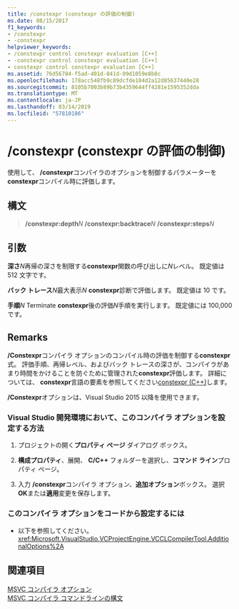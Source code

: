 ```yaml
---
title: /constexpr (constexpr の評価の制御)
ms.date: 08/15/2017
f1_keywords:
- /constexpr
- -constexpr
helpviewer_keywords:
- /constexpr control constexpr evaluation [C++]
- -constexpr control constexpr evaluation [C++]
- constexpr control constexpr evaluation [C++]
ms.assetid: 76d56784-f5ad-401d-841d-09d1059e8b8c
ms.openlocfilehash: 178acc548fb9c89dcfde104d2a12d85637440e28
ms.sourcegitcommit: 8105b7003b89b73b4359644ff4281e1595352dda
ms.translationtype: MT
ms.contentlocale: ja-JP
ms.lasthandoff: 03/14/2019
ms.locfileid: "57810186"
---
```

# <a name="constexpr-control-constexpr-evaluation"></a>/constexpr (constexpr の評価の制御)

使用して、 **/constexpr**コンパイラのオプションを制御するパラメーターを**constexpr**コンパイル時に評価します。

## <a name="syntax"></a>構文

> **/constexpr:depth**<em>N</em>
>  **/constexpr:backtrace**<em>N</em>
>  **/constexpr:steps**<em>N</em>

## <a name="arguments"></a>引数

**深さ**<em>N</em>再帰の深さを制限する**constexpr**関数の呼び出しに*N*レベル。 既定値は 512 文字です。

**バック トレース**<em>N</em>最大表示*N* **constexpr**診断で評価します。 既定値は 10 です。

**手順**<em>N</em> Terminate **constexpr**後の評価*N*手順を実行します。 既定値には 100,000 です。

## <a name="remarks"></a>Remarks

**/Constexpr**コンパイラ オプションのコンパイル時の評価を制御する**constexpr**式。 評価手順、再帰レベル、およびバック トレースの深さが、コンパイラがあまり時間をかけることを防ぐために管理された**constexpr**評価します。 詳細については、 **constexpr**言語の要素を参照してください[constexpr (C++)](../../cpp/constexpr-cpp.md)します。

**/Constexpr**オプションは、Visual Studio 2015 以降を使用できます。

### <a name="to-set-this-compiler-option-in-the-visual-studio-development-environment"></a>Visual Studio 開発環境において、このコンパイラ オプションを設定する方法

1. プロジェクトの開く**プロパティ ページ** ダイアログ ボックス。

2. **構成プロパティ**、展開、 **C/C++** フォルダーを選択し、**コマンド ライン**プロパティ ページ。

3. 入力 **/constexpr**コンパイラ オプション、**追加オプション**ボックス。 選択**OK**または**適用**変更を保存します。

### <a name="to-set-this-compiler-option-programmatically"></a>このコンパイラ オプションをコードから設定するには

- 以下を参照してください。<xref:Microsoft.VisualStudio.VCProjectEngine.VCCLCompilerTool.AdditionalOptions%2A>

## <a name="see-also"></a>関連項目

[MSVC コンパイラ オプション](compiler-options.md)<br/>
[MSVC コンパイラ コマンドラインの構文](compiler-command-line-syntax.md)
